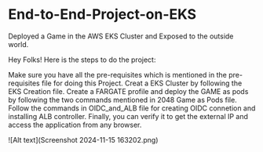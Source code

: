 # End-to-End-Project-on-EKS
Deployed a Game in the AWS EKS Cluster and Exposed to the outside world.

Hey Folks! Here is the steps to do the project:

Make sure you have all the pre-requisites which is mentioned in the pre-requisites file for doing this Project.
Creat a EKS Cluster by following the EKS Creation file.
Create a FARGATE profile and deploy the GAME as pods by following the two commands mentioned in 2048 Game as Pods file.
Follow the commands in OIDC_and_ALB file for creating OIDC connetion and installing ALB controller.
Finally, you can verify it to get the external IP and access the application from any browser.


![Alt text](Screenshot 2024-11-15 163202.png)

